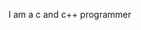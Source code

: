 I am a c and c++ programmer

<!---
Anchit-tiwari/Anchit-tiwari is a ✨ special ✨ repository because its `README.md` (this file) appears on your GitHub profile.
You can click the Preview link to take a look at your changes.
--->
